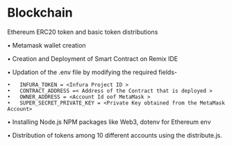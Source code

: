 # Blockchain

Ethereum ERC20 token and basic token distributions

•	Metamask wallet creation

•	Creation and Deployment of Smart Contract on Remix IDE

•	Updation of the .env file by modifying the required fields-

    •	INFURA_TOKEN = <Infura Project ID >
    •	CONTRACT_ADDRESS =< Address of the Contract that is deployed >
    •	OWNER_ADDRESS = <Account Id oof MetaMask >
    •	SUPER_SECRET_PRIVATE_KEY = <Private Key obtained from the MetaMask Account>
  
•	Installing Node.js NPM packages like Web3, dotenv for Ethereum env
  
•	Distribution of tokens among 10 different accounts using the distribute.js.

